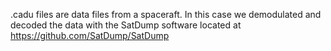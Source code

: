 .cadu files are data files from a spaceraft.  In this case we demodulated and decoded the data with the SatDump software located at https://github.com/SatDump/SatDump
